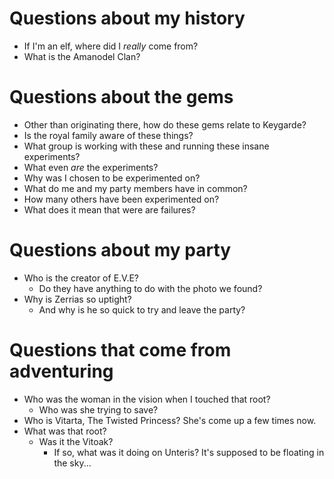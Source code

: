 # Questions about my history

- If I'm an elf, where did I _really_ come from?
- What is the Amanodel Clan?

# Questions about the gems

- Other than originating there, how do these gems relate to Keygarde?
- Is the royal family aware of these things?
- What group is working with these and running these insane experiments?
- What even _are_ the experiments?
- Why was I chosen to be experimented on?
- What do me and my party members have in common?
- How many others have been experimented on?
- What does it mean that were are failures?

# Questions about my party

- Who is the creator of E.V.E?
  - Do they have anything to do with the photo we found?
- Why is Zerrias so uptight?
  - And why is he so quick to try and leave the party?

# Questions that come from adventuring

- Who was the woman in the vision when I touched that root? 
  - Who was she trying to save?
- Who is Vitarta, The Twisted Princess? She's come up a few times now.
- What was that root?
  - Was it the Vitoak?
    - If so, what was it doing on Unteris? It's supposed to be floating in the sky...

